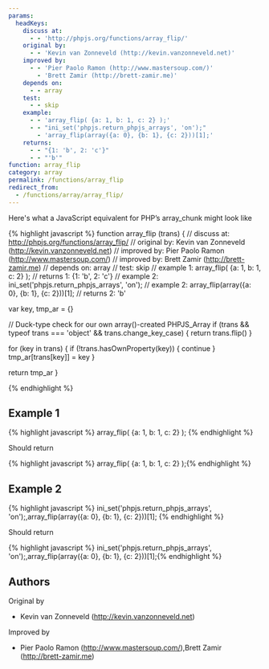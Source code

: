 ```yaml
---
params:
  headKeys:
    discuss at:
      - - 'http://phpjs.org/functions/array_flip/'
    original by:
      - - 'Kevin van Zonneveld (http://kevin.vanzonneveld.net)'
    improved by:
      - - 'Pier Paolo Ramon (http://www.mastersoup.com/)'
        - 'Brett Zamir (http://brett-zamir.me)'
    depends on:
      - - array
    test:
      - - skip
    example:
      - - 'array_flip( {a: 1, b: 1, c: 2} );'
      - - "ini_set('phpjs.return_phpjs_arrays', 'on');"
        - 'array_flip(array({a: 0}, {b: 1}, {c: 2}))[1];'
    returns:
      - - "{1: 'b', 2: 'c'}"
      - - "'b'"
function: array_flip
category: array
permalink: /functions/array_flip
redirect_from:
  - /functions/array/array_flip/
---
```


<!-- WARNING! This file is auto generated by `npm run web:inject`, do not edit by hand -->

Here's what a JavaScript equivalent for PHP’s array_chunk might look like

{% highlight javascript %}
function array_flip (trans) {
  //  discuss at: http://phpjs.org/functions/array_flip/
  // original by: Kevin van Zonneveld (http://kevin.vanzonneveld.net)
  // improved by: Pier Paolo Ramon (http://www.mastersoup.com/)
  // improved by: Brett Zamir (http://brett-zamir.me)
  //  depends on: array
  //        test: skip
  //   example 1: array_flip( {a: 1, b: 1, c: 2} );
  //   returns 1: {1: 'b', 2: 'c'}
  //   example 2: ini_set('phpjs.return_phpjs_arrays', 'on');
  //   example 2: array_flip(array({a: 0}, {b: 1}, {c: 2}))[1];
  //   returns 2: 'b'

  var key, tmp_ar = {}

  // Duck-type check for our own array()-created PHPJS_Array
  if (trans && typeof trans === 'object' && trans.change_key_case) {
    return trans.flip()
  }

  for (key in trans) {
    if (!trans.hasOwnProperty(key)) {
      continue
    }
    tmp_ar[trans[key]] = key
  }

  return tmp_ar
}

{% endhighlight %}

## Example 1

{% highlight javascript %}
array_flip( {a: 1, b: 1, c: 2} );
{% endhighlight %}

Should return

{% highlight javascript %}
array_flip( {a: 1, b: 1, c: 2} );{% endhighlight %}

## Example 2

{% highlight javascript %}
ini_set('phpjs.return_phpjs_arrays', 'on');,array_flip(array({a: 0}, {b: 1}, {c: 2}))[1];
{% endhighlight %}

Should return

{% highlight javascript %}
ini_set('phpjs.return_phpjs_arrays', 'on');,array_flip(array({a: 0}, {b: 1}, {c: 2}))[1];{% endhighlight %}


## Authors


Original by

- Kevin van Zonneveld (http://kevin.vanzonneveld.net)


Improved by

- Pier Paolo Ramon (http://www.mastersoup.com/),Brett Zamir (http://brett-zamir.me)

